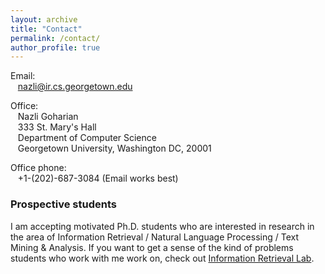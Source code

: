 ```yaml
---
layout: archive
title: "Contact"
permalink: /contact/
author_profile: true
---
```



Email:<br/>
&nbsp;&nbsp;  nazli@ir.cs.georgetown.edu

Office:<br/>
&nbsp;&nbsp;  Nazli Goharian<br/>
&nbsp;&nbsp;  333 St. Mary's Hall<br/>
&nbsp;&nbsp;  Department of Computer Science<br/>
&nbsp;&nbsp;  Georgetown University, Washington DC, 20001

Office phone:<br/>
&nbsp;&nbsp;  +1-(202)-687-3084 (Email works best)

### Prospective students

I am accepting motivated Ph.D. students who are interested in research in the area of Information Retrieval / Natural Language Processing / Text Mining & Analysis. If you want to get a sense of the kind of problems students who work with me work on, check out [Information Retrieval Lab](http://ir.cs.georgetown.edu).
